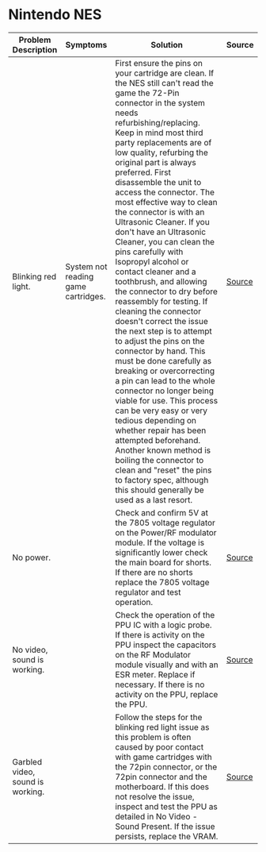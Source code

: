 # Nintendo NES

| Problem Description              | Symptoms                            | Solution                                                                                                                                                                                                                                                                                                                                                                                                                                                                                                                                                                                                                                                                                                                                                                                                                                                                                                                                                                                                                                                                                                                                     | Source                                                     |
| -------------------------------- | ----------------------------------- | -------------------------------------------------------------------------------------------------------------------------------------------------------------------------------------------------------------------------------------------------------------------------------------------------------------------------------------------------------------------------------------------------------------------------------------------------------------------------------------------------------------------------------------------------------------------------------------------------------------------------------------------------------------------------------------------------------------------------------------------------------------------------------------------------------------------------------------------------------------------------------------------------------------------------------------------------------------------------------------------------------------------------------------------------------------------------------------------------------------------------------------------- | ---------------------------------------------------------- |
| Blinking red light.              | System not reading game cartridges. | First ensure the pins on your cartridge are clean. If the NES still can't read the game the 72-Pin connector in the system needs refurbishing/replacing. Keep in mind most third party replacements are of low quality, refurbing the original part is always preferred. First disassemble the unit to access the connector. The most effective way to clean the connector is with an Ultrasonic Cleaner. If you don't have an Ultrasonic Cleaner, you can clean the pins carefully with Isopropyl alcohol or contact cleaner and a toothbrush, and allowing the connector to dry before reassembly for testing. If cleaning the connector doesn't correct the issue the next step is to attempt to adjust the pins on the connector by hand. This must be done carefully as breaking or overcorrecting a pin can lead to the whole connector no longer being viable for use. This process can be very easy or very tedious depending on whether repair has been attempted beforehand. Another known method is boiling the connector to clean and "reset" the pins to factory spec, although this should generally be used as a last resort. | [Source](https://old.repair.wiki/w/Nintendo_NES_/_Famicom) |
| No power.                        |                                     | Check and confirm 5V at the 7805 voltage regulator on the Power/RF modulator module. If the voltage is significantly lower check the main board for shorts. If there are no shorts replace the 7805 voltage regulator and test operation.                                                                                                                                                                                                                                                                                                                                                                                                                                                                                                                                                                                                                                                                                                                                                                                                                                                                                                    | [Source](https://old.repair.wiki/w/Nintendo_NES_/_Famicom) |
| No video, sound is working.      |                                     | Check the operation of the PPU IC with a logic probe. If there is activity on the PPU inspect the capacitors on the RF Modulator module visually and with an ESR meter. Replace if necessary. If there is no activity on the PPU, replace the PPU.                                                                                                                                                                                                                                                                                                                                                                                                                                                                                                                                                                                                                                                                                                                                                                                                                                                                                           | [Source](https://old.repair.wiki/w/Nintendo_NES_/_Famicom) |
| Garbled video, sound is working. |                                     | Follow the steps for the blinking red light issue as this problem is often caused by poor contact with game cartridges with the 72pin connector, or the 72pin connector and the motherboard. If this does not resolve the issue, inspect and test the PPU as detailed in No Video - Sound Present. If the issue persists, replace the VRAM.                                                                                                                                                                                                                                                                                                                                                                                                                                                                                                                                                                                                                                                                                                                                                                                                  | [Source](https://old.repair.wiki/w/Nintendo_NES_/_Famicom) |